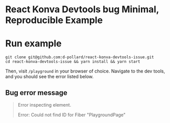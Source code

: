# React Konva Devtools bug Minimal, Reproducible Example 

# Run example
```shell
git clone git@github.com:d-pollard/react-konva-devtools-issue.git
cd react-konva-devtools-issue && yarn install && yarn start
```
Then, visit `/playground` in your browser of choice. Navigate to the dev tools, and you should see the error listed below.

## Bug error message
> Error inspecting element.
> 
> Error: Could not find ID for Fiber "PlaygroundPage"
